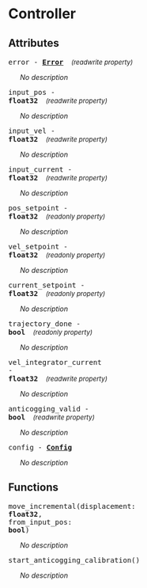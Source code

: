 



# Controller

## Attributes



<a name="error"></a><big><code>error - 
**[<span >Error</span>](controller.error.md)**</code></big>&nbsp;&nbsp;&nbsp;&nbsp;<span style="font-size: small;">_(readwrite property)_</span>

<ul>

_No description_</ul>

<a name="input_pos"></a><big><code>input_pos - 
**<span title="C type: float, Python type: float">float32</span>**</code></big>&nbsp;&nbsp;&nbsp;&nbsp;<span style="font-size: small;">_(readwrite property)_</span>

<ul>

_No description_</ul>

<a name="input_vel"></a><big><code>input_vel - 
**<span title="C type: float, Python type: float">float32</span>**</code></big>&nbsp;&nbsp;&nbsp;&nbsp;<span style="font-size: small;">_(readwrite property)_</span>

<ul>

_No description_</ul>

<a name="input_current"></a><big><code>input_current - 
**<span title="C type: float, Python type: float">float32</span>**</code></big>&nbsp;&nbsp;&nbsp;&nbsp;<span style="font-size: small;">_(readwrite property)_</span>

<ul>

_No description_</ul>

<a name="pos_setpoint"></a><big><code>pos_setpoint - 
**<span title="C type: float, Python type: float">float32</span>**</code></big>&nbsp;&nbsp;&nbsp;&nbsp;<span style="font-size: small;">_(readonly property)_</span>

<ul>

_No description_</ul>

<a name="vel_setpoint"></a><big><code>vel_setpoint - 
**<span title="C type: float, Python type: float">float32</span>**</code></big>&nbsp;&nbsp;&nbsp;&nbsp;<span style="font-size: small;">_(readonly property)_</span>

<ul>

_No description_</ul>

<a name="current_setpoint"></a><big><code>current_setpoint - 
**<span title="C type: float, Python type: float">float32</span>**</code></big>&nbsp;&nbsp;&nbsp;&nbsp;<span style="font-size: small;">_(readonly property)_</span>

<ul>

_No description_</ul>

<a name="trajectory_done"></a><big><code>trajectory_done - 
**<span title="C type: bool, Python type: bool">bool</span>**</code></big>&nbsp;&nbsp;&nbsp;&nbsp;<span style="font-size: small;">_(readonly property)_</span>

<ul>

_No description_</ul>

<a name="vel_integrator_current"></a><big><code>vel_integrator_current - 
**<span title="C type: float, Python type: float">float32</span>**</code></big>&nbsp;&nbsp;&nbsp;&nbsp;<span style="font-size: small;">_(readwrite property)_</span>

<ul>

_No description_</ul>

<a name="anticogging_valid"></a><big><code>anticogging_valid - 
**<span title="C type: bool, Python type: bool">bool</span>**</code></big>&nbsp;&nbsp;&nbsp;&nbsp;<span style="font-size: small;">_(readwrite property)_</span>

<ul>

_No description_</ul>

<a name="config"></a><big><code>config - **[<span >Config</span>](controller.config.md)**</code></big>

<ul>

_No description_</ul>



## Functions



<big><code>move_incremental(displacement: 
**<span title="C type: float, Python type: float">float32</span>**, from_input_pos: 
**<span title="C type: bool, Python type: bool">bool</span>**)</code></big>

<ul>

_No description_</ul>

<big><code>start_anticogging_calibration()</code></big>

<ul>

_No description_</ul>

